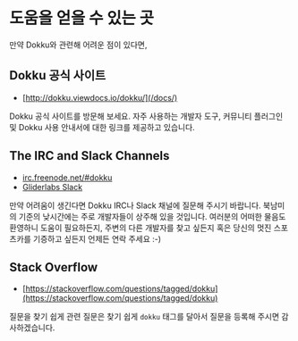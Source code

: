 # 도움을 얻을 수 있는 곳

만약 Dokku와 관련해 어려운 점이 있다면, 

## Dokku 공식 사이트

- [http://dokku.viewdocs.io/dokku/](/docs/)

Dokku 공식 사이트를 방문해 보세요. 자주 사용하는 개발자 도구, 커뮤니티 플러그인 및 Dokku 사용 안내서에 대한 링크를 제공하고 있습니다.

## The IRC and Slack Channels

- [irc.freenode.net/#dokku](https://webchat.freenode.net/?channels=dokku)
- [Gliderlabs Slack](https://glider-slackin.herokuapp.com/)

만약 어려움이 생긴다면 Dokku IRC나 Slack 채널에 질문해 주시기 바랍니다. 북남미의 기준의 낮시간에는 주로 개발자들이 상주해 있을 것입니다. 여러분의 어떠한 물음도 환영하니 도움이 필요하든지, 주변의 다른 개발자를 찾고 싶든지 혹은 당신의 멋진 스포츠카를 기증하고 싶든지 언제든 연락 주세요 :-) 

## Stack Overflow

- [https://stackoverflow.com/questions/tagged/dokku](https://stackoverflow.com/questions/tagged/dokku)

질문을 찾기 쉽게 관련 질문은 찾기 쉽게 `dokku` 태그를 달아서 질문을 등록해 주시면 감사하겠습니다.
